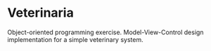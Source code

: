# Veterinaria
Object-oriented programming exercise. Model-View-Control design implementation for a simple veterinary system.
